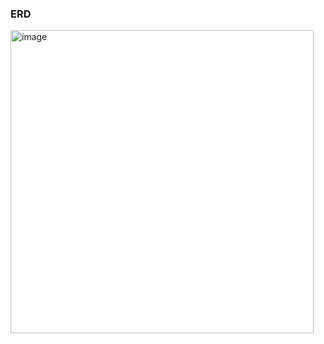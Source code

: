 
### ERD 
<img width="485" alt="image" src="https://github.com/GNB-hackathon/AI-Classroom-BackEnd/assets/108808701/c4f29fa7-e4f4-4b22-934a-c63085ed01c8">
